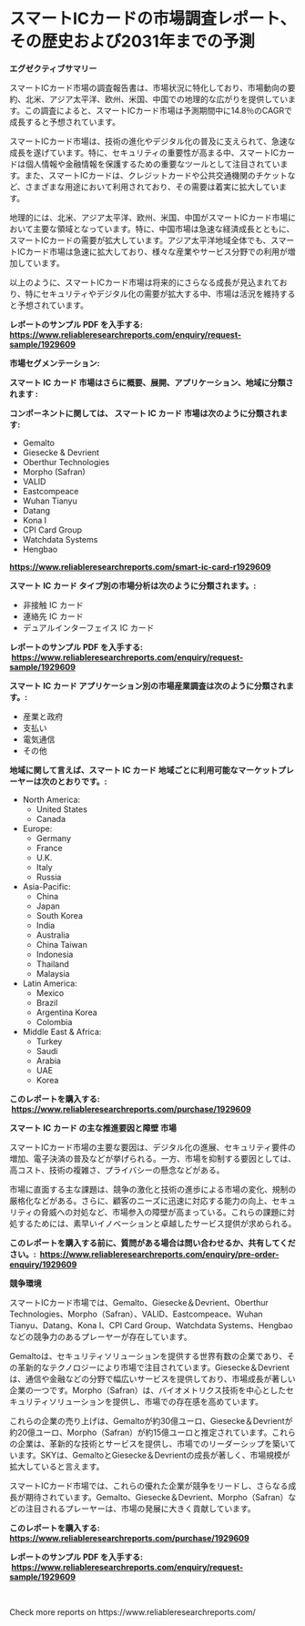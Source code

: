 <p><h1>スマートICカードの市場調査レポート、その歴史および2031年までの予測</h1></p><p><strong>エグゼクティブサマリー</strong></p>
<p><p>スマートICカード市場の調査報告書は、市場状況に特化しており、市場動向の要約、北米、アジア太平洋、欧州、米国、中国での地理的な広がりを提供しています。この調査によると、スマートICカード市場は予測期間中に14.8％のCAGRで成長すると予想されています。</p><p>スマートICカード市場は、技術の進化やデジタル化の普及に支えられて、急速な成長を遂げています。特に、セキュリティの重要性が高まる中、スマートICカードは個人情報や金融情報を保護するための重要なツールとして注目されています。また、スマートICカードは、クレジットカードや公共交通機関のチケットなど、さまざまな用途において利用されており、その需要は着実に拡大しています。</p><p>地理的には、北米、アジア太平洋、欧州、米国、中国がスマートICカード市場において主要な領域となっています。特に、中国市場は急速な経済成長とともに、スマートICカードの需要が拡大しています。アジア太平洋地域全体でも、スマートICカード市場は急速に拡大しており、様々な産業やサービス分野での利用が増加しています。</p><p>以上のように、スマートICカード市場は将来的にさらなる成長が見込まれており、特にセキュリティやデジタル化の需要が拡大する中、市場は活況を維持すると予想されています。</p></p>
<p><strong>レポートのサンプル PDF を入手する: <a href="https://www.reliableresearchreports.com/enquiry/request-sample/1929609">https://www.reliableresearchreports.com/enquiry/request-sample/1929609</a></strong></p>
<p><strong>市場セグメンテーション:</strong></p>
<p><strong> スマート IC カード 市場はさらに概要、展開、アプリケーション、地域に分類されます :</strong></p>
<p><strong>コンポーネントに関しては、 スマート IC カード 市場は次のように分類されます: &nbsp;</strong></p>
<p><ul><li>Gemalto</li><li>Giesecke & Devrient</li><li>Oberthur Technologies</li><li>Morpho (Safran)</li><li>VALID</li><li>Eastcompeace</li><li>Wuhan Tianyu</li><li>Datang</li><li>Kona I</li><li>CPI Card Group</li><li>Watchdata Systems</li><li>Hengbao</li></ul></p>
<p><strong><a href="https://www.reliableresearchreports.com/smart-ic-card-r1929609">https://www.reliableresearchreports.com/smart-ic-card-r1929609</a></strong></p>
<p><strong> スマート IC カード タイプ別の市場分析は次のように分類されます。:</strong></p>
<p><ul><li>非接触 IC カード</li><li>連絡先 IC カード</li><li>デュアルインターフェイス IC カード</li></ul></p>
<p><strong>レポートのサンプル PDF を入手する: &nbsp;<a href="https://www.reliableresearchreports.com/enquiry/request-sample/1929609">https://www.reliableresearchreports.com/enquiry/request-sample/1929609</a></strong></p>
<p><strong> スマート IC カード アプリケーション別の市場産業調査は次のように分類されます。:</strong></p>
<p><ul><li>産業と政府</li><li>支払い</li><li>電気通信</li><li>その他</li></ul></p>
<p><strong>地域に関して言えば、スマート IC カード 地域ごとに利用可能なマーケットプレーヤーは次のとおりです。:</strong></p>
<p><ul>
    <li>
        North America:
        <ul>
            <li>United States</li>
            <li>Canada</li>
        </ul>
    </li>
    <li>
        Europe:
        <ul>
            <li>Germany</li>
            <li>France</li>
            <li>U.K.</li>
            <li>Italy</li>
            <li>Russia</li>
        </ul>
    </li>
    <li>
        Asia-Pacific:
        <ul>
            <li>China</li>
            <li>Japan</li>
            <li>South Korea</li>
            <li>India</li>
            <li>Australia</li>
            <li>China Taiwan</li>
            <li>Indonesia</li>
            <li>Thailand</li>
            <li>Malaysia</li>
        </ul>
    </li>
    <li>
        Latin America:
        <ul>
            <li>Mexico</li>
            <li>Brazil</li>
            <li>Argentina Korea</li>
            <li>Colombia</li>
        </ul>
    </li>
    <li>
        Middle East & Africa:
        <ul>
            <li>Turkey</li>
            <li>Saudi</li>
            <li>Arabia</li>
            <li>UAE</li>
            <li>Korea</li>
        </ul>
    </li>
    </ul></p>
<p><strong>このレポートを購入する: &nbsp;<a href="https://www.reliableresearchreports.com/purchase/1929609">https://www.reliableresearchreports.com/purchase/1929609</a></strong></p>
<p><strong>スマート IC カード の主な推進要因と障壁 市場</strong></p>
<p><p>スマートICカード市場の主要な要因は、デジタル化の進展、セキュリティ要件の増加、電子決済の普及などが挙げられる。一方、市場を抑制する要因としては、高コスト、技術の複雑さ、プライバシーの懸念などがある。</p><p>市場に直面する主な課題は、競争の激化と技術の進歩による市場の変化、規制の厳格化などがある。さらに、顧客のニーズに迅速に対応する能力の向上、セキュリティの脅威への対処など、市場参入の障壁が高まっている。これらの課題に対処するためには、素早いイノベーションと卓越したサービス提供が求められる。</p></p>
<p><strong>このレポートを購入する前に、質問がある場合は問い合わせるか、共有してください。:&nbsp; <a href="https://www.reliableresearchreports.com/enquiry/pre-order-enquiry/1929609">https://www.reliableresearchreports.com/enquiry/pre-order-enquiry/1929609</a></strong></p>
<p><strong>競争環境</strong></p>
<p><p>スマートICカード市場では、Gemalto、Giesecke＆Devrient、Oberthur Technologies、Morpho（Safran）、VALID、Eastcompeace、Wuhan Tianyu、Datang、Kona I、CPI Card Group、Watchdata Systems、Hengbaoなどの競争力のあるプレーヤーが存在しています。</p><p>Gemaltoは、セキュリティソリューションを提供する世界有数の企業であり、その革新的なテクノロジーにより市場で注目されています。Giesecke＆Devrientは、通信や金融などの分野で幅広いサービスを提供しており、市場成長が著しい企業の一つです。Morpho（Safran）は、バイオメトリクス技術を中心としたセキュリティソリューションを提供し、市場での存在感を高めています。</p><p>これらの企業の売り上げは、Gemaltoが約30億ユーロ、Giesecke＆Devrientが約20億ユーロ、Morpho（Safran）が約15億ユーロと推定されています。これらの企業は、革新的な技術とサービスを提供し、市場でのリーダーシップを築いています。SKYは、GemaltoとGiesecke＆Devrientの成長が著しく、市場規模が拡大していると言えます。</p><p>スマートICカード市場では、これらの優れた企業が競争をリードし、さらなる成長が期待されています。Gemalto、Giesecke＆Devrient、Morpho（Safran）などの注目されるプレーヤーは、市場の発展に大きく貢献しています。</p></p>
<p><strong>このレポートを購入する: &nbsp; <a href="https://www.reliableresearchreports.com/purchase/1929609">https://www.reliableresearchreports.com/purchase/1929609</a></strong></p>
<p><strong>レポートのサンプル PDF を入手する: &nbsp;<a href="https://www.reliableresearchreports.com/enquiry/request-sample/1929609">https://www.reliableresearchreports.com/enquiry/request-sample/1929609</a></strong><strong></strong></p>
<p>&nbsp;</p>
<p>Check more reports on https://www.reliableresearchreports.com/</p>